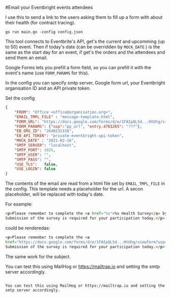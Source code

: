 
#Email your Eventbright events attendees

I use this to send a link to the users asking them to fill up a form with about their health (for
contract tracing).

```shell
go run main.go -config config.json
```

This tool connects to Eventbrite's API, get's the current and upcomming (up to 50) event. Then if 
today's date (can be overridden by `MOCK_DATE` ) is the same as the start day for an event, if get's 
the orders and the attendees and send them an email.

Google Forms lets you prefill a form field, so you can prefill it with the event's name (use
`FORM_PARAMS` for this).

In the config you can specify smtp server, Google form url, your Eventbright organisation ID and
an API private token.

Set the config
```json
{
    "FROM": "Office <office@organisation.org>",
    "EMAIL_TMPL_FILE" : "message-template.html",
    "FORM_URL": "https://docs.google.com/forms/d/e/1FAIpQLSd...HtUhg/viewform",
    "FORM_PARAMS": {"usp":"pp_url", "entry.4701265": "???"},
    "EB_ORG_ID": "2640231310",
    "EB_API_TOKEN": "private-eventbright-api-token",
    "MOCK_DATE" : "2021-02-16",
    "SMTP_SERVER": "localhost",
    "SMTP_PORT": 1025,
    "SMTP_USER": "",
    "SMTP_PASS": "",
    "USE_TLS":   false,
    "USE_LOGIN": false
}
```

The contents of the email are read from a html file set by `EMAIL_TMPL_FILE` in the config. This
template needs a placeholder for the url. A secon placeholder, will be replaced with today's date.

For example:

```html
<p>Please remember to complete the <a href="%s">%s Health Survey</a> by 9 AM.
Submission of the survey is required for your participation today.</p>
```

could be renderedas:

```html
<p>Please remember to complete the <a
href="https://docs.google.com/forms/d/e/1FAIpQLSd...HtUhg/viewform?usp=pp_url&entry.4701265=Event+Name">Feb 21 Health Survey</a> by 9 AM.
Submission of the survey is required for your participation today.</p>
```

The same work for the subject.

You can test this using MailHog or https://mailtrap.io and setting the smtp server accordingly.


```

You can test this using MailHog or https://mailtrap.io and setting the smtp server accordingly.

